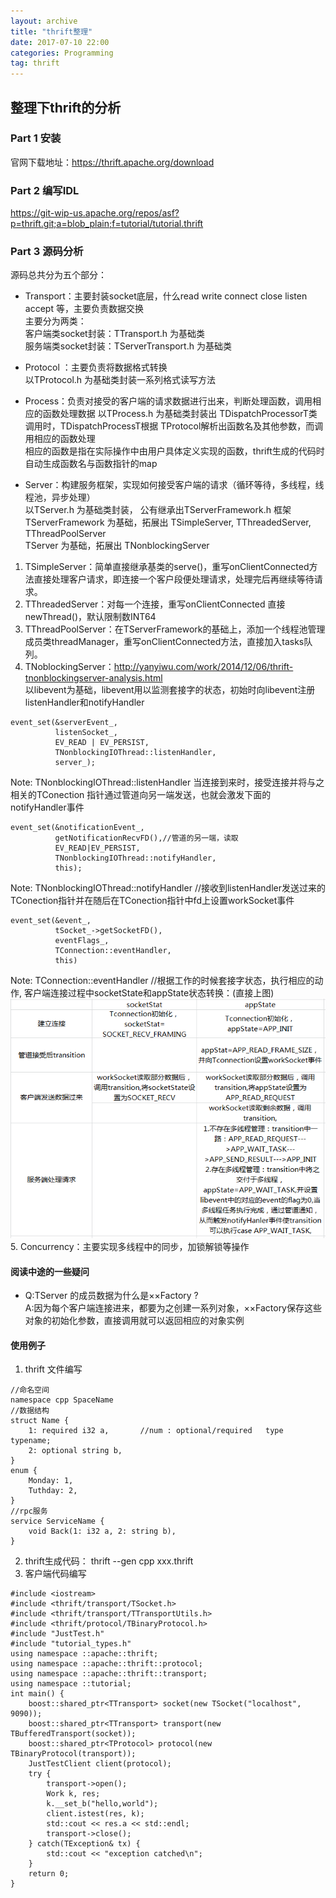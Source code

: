 ```yaml
---
layout: archive
title: "thrift整理"
date: 2017-07-10 22:00
categories: Programming
tag: thrift
---
```


## 整理下thrift的分析
### Part 1 安装
官网下载地址：<https://thrift.apache.org/download>

### Part 2 编写IDL
<https://git-wip-us.apache.org/repos/asf?p=thrift.git;a=blob_plain;f=tutorial/tutorial.thrift>

### Part 3 源码分析
源码总共分为五个部分：  
* Transport：主要封装socket底层，什么read write connect close listen accept 等，主要负责数据交换  
主要分为两类：  
客户端类socket封装：TTransport.h 为基础类  
服务端类socket封装：TServerTransport.h 为基础类  

* Protocol  ：主要负责将数据格式转换  
以TProtocol.h 为基础类封装一系列格式读写方法

* Process：负责对接受的客户端的请求数据进行出来，判断处理函数，调用相应的函数处理数据
以TProcess.h  为基础类封装出 TDispatchProcessorT类  
调用时，TDispatchProcessT根据 TProtocol解析出函数名及其他参数，而调用相应的函数处理  
相应的函数是指在实际操作中由用户具体定义实现的函数，thrift生成的代码时自动生成函数名与函数指针的map  

* Server：构建服务框架，实现如何接受客户端的请求（循环等待，多线程，线程池，异步处理）  
以TServer.h 为基础类封装， 公有继承出TServerFramework.h 框架  
TServerFramework 为基础，拓展出 TSimpleServer, TThreadedServer, TThreadPoolServer  
TServer 为基础，拓展出 TNonblockingServer  
1. TSimpleServer：简单直接继承基类的serve()，重写onClientConnected方法直接处理客户请求，即连接一个客户段便处理请求，处理完后再继续等待请求。  
2. TThreadedServer：对每一个连接，重写onClientConnected 直接 newThread()，默认限制数INT64  
3. TThreadPoolServer：在TServerFramework的基础上，添加一个线程池管理成员类threadManager，重写onClientConnected方法，直接加入tasks队列。  
4. TNoblockingServer：<http://yanyiwu.com/work/2014/12/06/thrift-tnonblockingserver-analysis.html>  
以libevent为基础，libevent用以监测套接字的状态，初始时向libevent注册listenHandler和notifyHandler
```
event_set(&serverEvent_,
          listenSocket_,
          EV_READ | EV_PERSIST, 
          TNonblockingIOThread::listenHandler,
          server_);
```
Note:
TNonblockingIOThread::listenHandler
当连接到来时，接受连接并将与之相关的TConection 指针通过管道向另一端发送，也就会激发下面的notifyHandler事件
```
event_set(&notificationEvent_,
          getNotificationRecvFD(),//管道的另一端，读取
          EV_READ|EV_PERSIST,
          TNonblockingIOThread::notifyHandler,
          this);
```
Note:
TNonblockingIOThread::notifyHandler //接收到listenHandler发送过来的TConection指针并在随后在TConection指针中fd上设置workSocket事件
```
event_set(&event_,
          tSocket_->getSocketFD(),
          eventFlags_,
          TConnection::eventHandler,
          this)
```
Note:
TConnection::eventHandler
//根据工作的时候套接字状态，执行相应的动作, 客户端连接过程中socketState和appState状态转换：(直接上图)  
![](/assets/images/thrift.png 'thrift')
5. Concurrency：主要实现多线程中的同步，加锁解锁等操作  

#### 阅读中途的一些疑问
*   Q:TServer 的成员数据为什么是××Factory ?  
    A:因为每个客户端连接进来，都要为之创建一系列对象，××Factory保存这些对象的初始化参数，直接调用就可以返回相应的对象实例

#### 使用例子
1. thrift 文件编写
```
//命名空间
namespace cpp SpaceName
//数据结构
struct Name {
    1: required i32 a,       //num : optional/required   type typename;
    2: optional string b,                               
}
enum {
    Monday: 1,
    Tuthday: 2,                        
}
//rpc服务
service ServiceName {
    void Back(1: i32 a, 2: string b),
}
```
2. thrift生成代码： thrift --gen cpp xxx.thrift
3. 客户端代码编写
```
#include <iostream>
#include <thrift/transport/TSocket.h>
#include <thrift/transport/TTransportUtils.h>
#include <thrift/protocol/TBinaryProtocol.h>
#include "JustTest.h"
#include "tutorial_types.h"
using namespace ::apache::thrift;
using namespace ::apache::thrift::protocol;
using namespace ::apache::thrift::transport;
using namespace ::tutorial;
int main() {
    boost::shared_ptr<TTransport> socket(new TSocket("localhost", 9090));
    boost::shared_ptr<TTransport> transport(new TBufferedTransport(socket));
    boost::shared_ptr<TProtocol> protocol(new TBinaryProtocol(transport));
    JustTestClient client(protocol);
    try {
        transport->open();
        Work k, res;
        k.__set_b("hello,world");
        client.istest(res, k);
        std::cout << res.a << std::endl;
        transport->close();
    } catch(TException& tx) {
        std::cout << "exception catched\n";
    }
    return 0;
}
```
